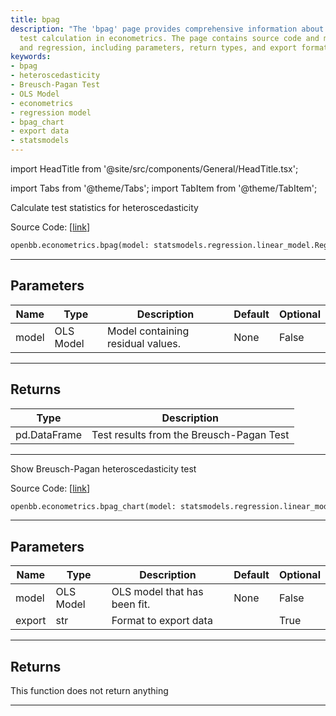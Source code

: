 ```yaml
---
title: bpag
description: "The 'bpag' page provides comprehensive information about the Breusch-Pagan"
  test calculation in econometrics. The page contains source code and models for heteroscedasticity
  and regression, including parameters, return types, and export format for data.
keywords:
- bpag
- heteroscedasticity
- Breusch-Pagan Test
- OLS Model
- econometrics
- regression model
- bpag_chart
- export data
- statsmodels
---
```


import HeadTitle from '@site/src/components/General/HeadTitle.tsx';

<HeadTitle title="econometrics.bpag - Reference | OpenBB SDK Docs" />

import Tabs from '@theme/Tabs';
import TabItem from '@theme/TabItem';

<Tabs>
<TabItem value="model" label="Model" default>

Calculate test statistics for heteroscedasticity

Source Code: [[link](https://github.com/OpenBB-finance/OpenBBTerminal/tree/main/openbb_terminal/econometrics/regression_model.py#L550)]

```python
openbb.econometrics.bpag(model: statsmodels.regression.linear_model.RegressionResultsWrapper)
```

---

## Parameters

| Name | Type | Description | Default | Optional |
| ---- | ---- | ----------- | ------- | -------- |
| model | OLS Model | Model containing residual values. | None | False |


---

## Returns

| Type | Description |
| ---- | ----------- |
| pd.DataFrame | Test results from the Breusch-Pagan Test |
---

</TabItem>
<TabItem value="view" label="Chart">

Show Breusch-Pagan heteroscedasticity test

Source Code: [[link](https://github.com/OpenBB-finance/OpenBBTerminal/tree/main/openbb_terminal/econometrics/regression_view.py#L182)]

```python
openbb.econometrics.bpag_chart(model: statsmodels.regression.linear_model.RegressionResultsWrapper, export: str = "")
```

---

## Parameters

| Name | Type | Description | Default | Optional |
| ---- | ---- | ----------- | ------- | -------- |
| model | OLS Model | OLS model that has been fit. | None | False |
| export | str | Format to export data |  | True |


---

## Returns

This function does not return anything

---

</TabItem>
</Tabs>
